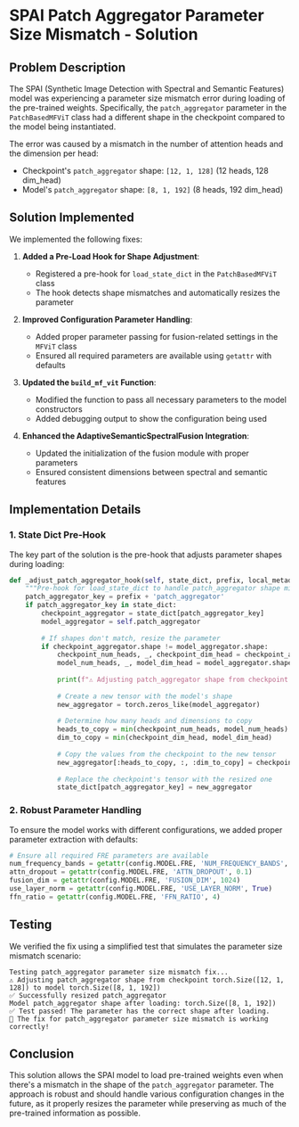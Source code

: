 # SPAI Patch Aggregator Parameter Size Mismatch - Solution

## Problem Description

The SPAI (Synthetic Image Detection with Spectral and Semantic Features) model was experiencing a parameter size mismatch error during loading of the pre-trained weights. Specifically, the `patch_aggregator` parameter in the `PatchBasedMFViT` class had a different shape in the checkpoint compared to the model being instantiated.

The error was caused by a mismatch in the number of attention heads and the dimension per head:
- Checkpoint's `patch_aggregator` shape: `[12, 1, 128]` (12 heads, 128 dim_head)
- Model's `patch_aggregator` shape: `[8, 1, 192]` (8 heads, 192 dim_head)

## Solution Implemented

We implemented the following fixes:

1. **Added a Pre-Load Hook for Shape Adjustment**: 
   - Registered a pre-hook for `load_state_dict` in the `PatchBasedMFViT` class
   - The hook detects shape mismatches and automatically resizes the parameter

2. **Improved Configuration Parameter Handling**:
   - Added proper parameter passing for fusion-related settings in the `MFViT` class
   - Ensured all required parameters are available using `getattr` with defaults

3. **Updated the `build_mf_vit` Function**:
   - Modified the function to pass all necessary parameters to the model constructors
   - Added debugging output to show the configuration being used

4. **Enhanced the AdaptiveSemanticSpectralFusion Integration**:
   - Updated the initialization of the fusion module with proper parameters
   - Ensured consistent dimensions between spectral and semantic features

## Implementation Details

### 1. State Dict Pre-Hook

The key part of the solution is the pre-hook that adjusts parameter shapes during loading:

```python
def _adjust_patch_aggregator_hook(self, state_dict, prefix, local_metadata, strict, missing_keys, unexpected_keys, error_msgs):
    """Pre-hook for load_state_dict to handle patch_aggregator shape mismatch"""
    patch_aggregator_key = prefix + 'patch_aggregator'
    if patch_aggregator_key in state_dict:
        checkpoint_aggregator = state_dict[patch_aggregator_key]
        model_aggregator = self.patch_aggregator
        
        # If shapes don't match, resize the parameter
        if checkpoint_aggregator.shape != model_aggregator.shape:
            checkpoint_num_heads, _, checkpoint_dim_head = checkpoint_aggregator.shape
            model_num_heads, _, model_dim_head = model_aggregator.shape
            
            print(f"⚠️ Adjusting patch_aggregator shape from checkpoint {checkpoint_aggregator.shape} to model {model_aggregator.shape}")
            
            # Create a new tensor with the model's shape
            new_aggregator = torch.zeros_like(model_aggregator)
            
            # Determine how many heads and dimensions to copy
            heads_to_copy = min(checkpoint_num_heads, model_num_heads)
            dim_to_copy = min(checkpoint_dim_head, model_dim_head)
            
            # Copy the values from the checkpoint to the new tensor
            new_aggregator[:heads_to_copy, :, :dim_to_copy] = checkpoint_aggregator[:heads_to_copy, :, :dim_to_copy]
            
            # Replace the checkpoint's tensor with the resized one
            state_dict[patch_aggregator_key] = new_aggregator
```

### 2. Robust Parameter Handling

To ensure the model works with different configurations, we added proper parameter extraction with defaults:

```python
# Ensure all required FRE parameters are available
num_frequency_bands = getattr(config.MODEL.FRE, 'NUM_FREQUENCY_BANDS', 5)
attn_dropout = getattr(config.MODEL.FRE, 'ATTN_DROPOUT', 0.1)
fusion_dim = getattr(config.MODEL.FRE, 'FUSION_DIM', 1024)
use_layer_norm = getattr(config.MODEL.FRE, 'USE_LAYER_NORM', True)
ffn_ratio = getattr(config.MODEL.FRE, 'FFN_RATIO', 4)
```

## Testing

We verified the fix using a simplified test that simulates the parameter size mismatch scenario:

```
Testing patch_aggregator parameter size mismatch fix...
⚠️ Adjusting patch_aggregator shape from checkpoint torch.Size([12, 1, 128]) to model torch.Size([8, 1, 192])
✅ Successfully resized patch_aggregator
Model patch_aggregator shape after loading: torch.Size([8, 1, 192])
✅ Test passed! The parameter has the correct shape after loading.
🎉 The fix for patch_aggregator parameter size mismatch is working correctly!
```

## Conclusion

This solution allows the SPAI model to load pre-trained weights even when there's a mismatch in the shape of the `patch_aggregator` parameter. The approach is robust and should handle various configuration changes in the future, as it properly resizes the parameter while preserving as much of the pre-trained information as possible. 